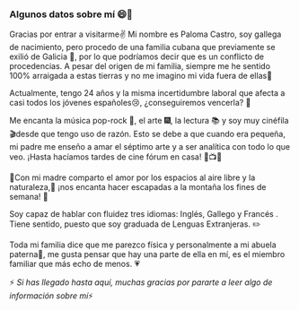 ### Algunos datos sobre mí 😄👋
Gracias por entrar a visitarme✌️
Mi nombre es Paloma Castro, soy gallega de nacimiento, pero procedo de una familia cubana que previamente se exilió de Galicia 🌿, por lo que podríamos decir que es un conflicto de procedencias. A pesar del origen de mi familia, siempre me he sentido 100% arraigada a estas tierras y no me imagino mi vida fuera de ellas🍃

Actualmente, tengo 24 años y la misma incertidumbre laboral que afecta a casi todos los jóvenes españoles😢, ¿conseguiremos vencerla? 💪

Me encanta la música pop-rock 🤘, el arte 🎆, la lectura 📚 y soy muy cinéfila 🎬desde que tengo uso de razón. Esto se debe a que cuando era pequeña, mi padre me enseño a amar el séptimo arte y a ser analítica con todo lo que veo. ¡Hasta hacíamos tardes de cine fórum en casa! 🎥📺📼

🌼Con mi madre comparto el amor por los espacios al aire libre y la naturaleza,🌲 ¡nos encanta hacer escapadas a la montaña los fines de semana! 🗻

Soy capaz de hablar con fluidez tres idiomas: Inglés, Gallego y Francés . Tiene sentido, puesto que soy graduada de Lenguas Extranjeras. ✏️

Toda mi familia dice que me parezco física y personalmente a mi abuela paterna👵, me gusta pensar que hay una parte de ella en mí, es el miembro familiar que más echo de menos. 💗

⚡ *Si has llegado hasta aquí, muchas gracias por pararte a leer algo de información sobre mí*⚡
